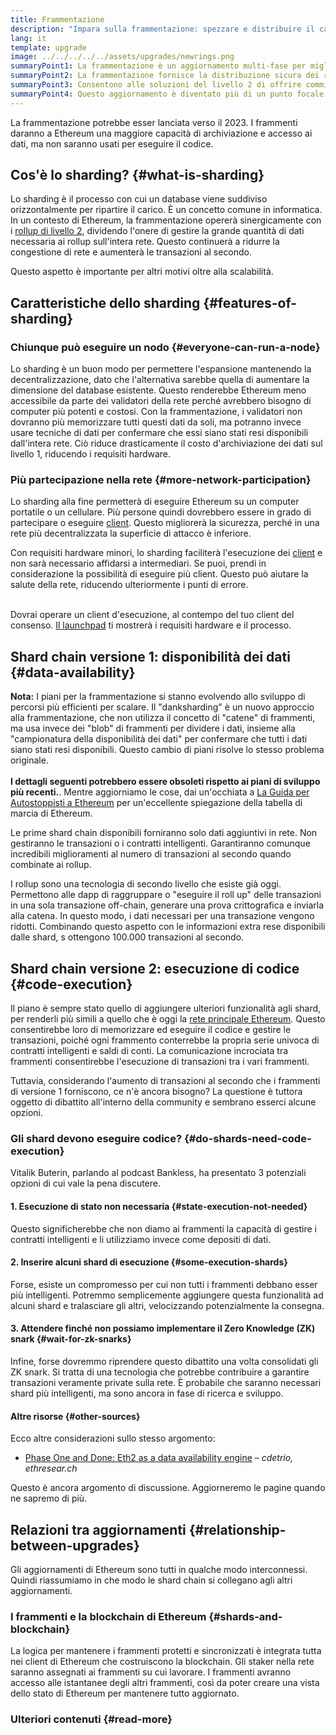 ```yaml
---
title: Frammentazione
description: "Impara sulla frammentazione: spezzare e distribuire il carico di dati necessario a dare a Ethereum una maggiore capacità di transazione e semplificarne l'esecuzione."
lang: it
template: upgrade
image: ../../../../../assets/upgrades/newrings.png
summaryPoint1: La frammentazione è un aggiornamento multi-fase per migliorare la scalabilità e la capacità di Ethereum.
summaryPoint2: La frammentazione fornisce la distribuzione sicura dei requisiti d'archiviazione dei dati, consentendo ai rollup di essere persino più economici e rendendo i nodi più facili da operare.
summaryPoint3: Consentono alle soluzioni del livello 2 di offrire commissioni di transazione contenute, sfruttando la sicurezza di Ethereum.
summaryPoint4: Questo aggiornamento è diventato più di un punto focale da quando Ethereum è passato al proof-of-stake.
---
```


<UpgradeStatus dateKey="page-upgrades-shards-date">
    La frammentazione potrebbe esser lanciata verso il 2023. I frammenti daranno a Ethereum una maggiore capacità di archiviazione e accesso ai dati, ma non saranno usati per eseguire il codice.
</UpgradeStatus>

## Cos'è lo sharding? {#what-is-sharding}

Lo sharding è il processo con cui un database viene suddiviso orizzontalmente per ripartire il carico. È un concetto comune in informatica. In un contesto di Ethereum, la frammentazione opererà sinergicamente con i [rollup di livello 2](/layer-2/), dividendo l'onere di gestire la grande quantità di dati necessaria ai rollup sull'intera rete. Questo continuerà a ridurre la congestione di rete e aumenterà le transazioni al secondo.

Questo aspetto è importante per altri motivi oltre alla scalabilità.

## Caratteristiche dello sharding {#features-of-sharding}

### Chiunque può eseguire un nodo {#everyone-can-run-a-node}

Lo sharding è un buon modo per permettere l'espansione mantenendo la decentralizzazione, dato che l'alternativa sarebbe quella di aumentare la dimensione del database esistente. Questo renderebbe Ethereum meno accessibile da parte dei validatori della rete perché avrebbero bisogno di computer più potenti e costosi. Con la frammentazione, i validatori non dovranno più memorizzare tutti questi dati da soli, ma potranno invece usare tecniche di dati per confermare che essi siano stati resi disponibili dall'intera rete. Ciò riduce drasticamente il costo d'archiviazione dei dati sul livello 1, riducendo i requisiti hardware.

### Più partecipazione nella rete {#more-network-participation}

Lo sharding alla fine permetterà di eseguire Ethereum su un computer portatile o un cellulare. Più persone quindi dovrebbero essere in grado di partecipare o eseguire [client](/developers/docs/nodes-and-clients/). Questo migliorerà la sicurezza, perché in una rete più decentralizzata la superficie di attacco è inferiore.

Con requisiti hardware minori, lo sharding faciliterà l'esecuzione dei [client](/developers/docs/nodes-and-clients/) e non sarà necessario affidarsi a intermediari. Se puoi, prendi in considerazione la possibilità di eseguire più client. Questo può aiutare la salute della rete, riducendo ulteriormente i punti di errore.

<br />

<InfoBanner isWarning>
  Dovrai operare un client d'esecuzione, al contempo del tuo client del consenso. <a href="https://launchpad.ethereum.org" target="_blank">Il launchpad</a> ti mostrerà i requisiti hardware e il processo.
</InfoBanner>

## Shard chain versione 1: disponibilità dei dati {#data-availability}

<InfoBanner emoji=":construction:" isWarning>
  <strong>Nota:</strong> I piani per la frammentazione si stanno evolvendo allo sviluppo di percorsi più efficienti per scalare. Il "danksharding" è un nuovo approccio alla frammentazione, che non utilizza il concetto di "catene" di frammenti, ma usa invece dei "blob" di frammenti per dividere i dati, insieme alla "campionatura della disponibilità dei dati" per confermare che tutti i dati siano stati resi disponibili. Questo cambio di piani risolve lo stesso problema originale.<br/><br/>
  <strong>I dettagli seguenti potrebbero essere obsoleti rispetto ai piani di sviluppo più recenti.</strong>.
Mentre aggiorniamo le cose, dai un'occhiata a <a href="https://members.delphidigital.io/reports/the-hitchhikers-guide-to-ethereum">La Guida per Autostoppisti a Ethereum</a> per un'eccellente spiegazione della tabella di marcia di Ethereum.
</InfoBanner>

Le prime shard chain disponibili forniranno solo dati aggiuntivi in rete. Non gestiranno le transazioni o i contratti intelligenti. Garantiranno comunque incredibili miglioramenti al numero di transazioni al secondo quando combinate ai rollup.

I rollup sono una tecnologia di secondo livello che esiste già oggi. Permettono alle dapp di raggruppare o "eseguire il roll up" delle transazioni in una sola transazione off-chain, generare una prova crittografica e inviarla alla catena. In questo modo, i dati necessari per una transazione vengono ridotti. Combinando questo aspetto con le informazioni extra rese disponibili dalle shard, s ottengono 100.000 transazioni al secondo.

## Shard chain versione 2: esecuzione di codice {#code-execution}

Il piano è sempre stato quello di aggiungere ulteriori funzionalità agli shard, per renderli più simili a quello che è oggi la [rete principale Ethereum](/glossary/#mainnet). Questo consentirebbe loro di memorizzare ed eseguire il codice e gestire le transazioni, poiché ogni frammento conterrebbe la propria serie univoca di contratti intelligenti e saldi di conti. La comunicazione incrociata tra frammenti consentirebbe l'esecuzione di transazioni tra i vari frammenti.

Tuttavia, considerando l'aumento di transazioni al secondo che i frammenti di versione 1 forniscono, ce n'è ancora bisogno? La questione è tuttora oggetto di dibattito all'interno della community e sembrano esserci alcune opzioni.

### Gli shard devono eseguire codice? {#do-shards-need-code-execution}

Vitalik Buterin, parlando al podcast Bankless, ha presentato 3 potenziali opzioni di cui vale la pena discutere.

<YouTube id="-R0j5AMUSzA" start="5841" />

#### 1. Esecuzione di stato non necessaria {#state-execution-not-needed}

Questo significherebbe che non diamo ai frammenti la capacità di gestire i contratti intelligenti e li utilizziamo invece come depositi di dati.

#### 2. Inserire alcuni shard di esecuzione {#some-execution-shards}

Forse, esiste un compromesso per cui non tutti i frammenti debbano esser più intelligenti. Potremmo semplicemente aggiungere questa funzionalità ad alcuni shard e tralasciare gli altri, velocizzando potenzialmente la consegna.

#### 3. Attendere finché non possiamo implementare il Zero Knowledge (ZK) snark {#wait-for-zk-snarks}

Infine, forse dovremmo riprendere questo dibattito una volta consolidati gli ZK snark. Si tratta di una tecnologia che potrebbe contribuire a garantire transazioni veramente private sulla rete. È probabile che saranno necessari shard più intelligenti, ma sono ancora in fase di ricerca e sviluppo.

#### Altre risorse {#other-sources}

Ecco altre considerazioni sullo stesso argomento:

- [Phase One and Done: Eth2 as a data availability engine](https://ethresear.ch/t/phase-one-and-done-eth2-as-a-data-availability-engine/5269/8) – _cdetrio, ethresear.ch_

Questo è ancora argomento di discussione. Aggiorneremo le pagine quando ne sapremo di più.

## Relazioni tra aggiornamenti {#relationship-between-upgrades}

Gli aggiornamenti di Ethereum sono tutti in qualche modo interconnessi. Quindi riassumiamo in che modo le shard chain si collegano agli altri aggiornamenti.

### I frammenti e la blockchain di Ethereum {#shards-and-blockchain}

La logica per mantenere i frammenti protetti e sincronizzati è integrata tutta nei client di Ethereum che costruiscono la blockchain. Gli staker nella rete saranno assegnati ai frammenti su cui lavorare. I frammenti avranno accesso alle istantanee degli altri frammenti, così da poter creare una vista dello stato di Ethereum per mantenere tutto aggiornato.

### Ulteriori contenuti {#read-more}

<ShardChainsList />
